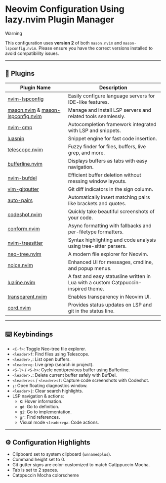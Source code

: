 # Neovim Configuration Using lazy.nvim Plugin Manager

> [!WARNING]
> This configuration uses **version 2** of both `mason.nvim` and `mason-lspconfig.nvim`.
> Please ensure you have the correct versions installed to avoid compatibility issues.

---

## :rocket: Plugins

| Plugin Name | Description |
|-------------|-------------|
| [nvim-lspconfig](https://github.com/neovim/nvim-lspconfig) | Easily configure language servers for IDE-like features. |
| [mason.nvim](https://github.com/williamboman/mason.nvim) & [mason-lspconfig.nvim](https://github.com/williamboman/mason-lspconfig.nvim) | Manage and install LSP servers and related tools seamlessly. |
| [nvim-cmp](https://github.com/hrsh7th/nvim-cmp) | Autocompletion framework integrated with LSP and snippets. |
| [luasnip](https://github.com/L3MON4D3/LuaSnip) | Snippet engine for fast code insertion. |
| [telescope.nvim](https://github.com/nvim-telescope/telescope.nvim) | Fuzzy finder for files, buffers, live grep, and more. |
| [bufferline.nvim](https://github.com/akinsho/bufferline.nvim) | Displays buffers as tabs with easy navigation. |
| [nvim-bufdel](https://github.com/ojroques/nvim-bufdel) | Efficient buffer deletion without messing window layouts. |
| [vim-gitgutter](https://github.com/airblade/vim-gitgutter) | Git diff indicators in the sign column. |
| [auto-pairs](https://github.com/jiangmiao/auto-pairs) | Automatically insert matching pairs like brackets and quotes. |
| [codeshot.nvim](https://github.com/SergioRibera/codeshot.nvim) | Quickly take beautiful screenshots of your code. |
| [conform.nvim](https://github.com/stevearc/conform.nvim) | Async formatting with fallbacks and per-filetype formatters. |
| [nvim-treesitter](https://github.com/nvim-treesitter/nvim-treesitter) | Syntax highlighting and code analysis using tree-sitter parsers. |
| [neo-tree.nvim](https://github.com/nvim-neo-tree/neo-tree.nvim) | A modern file explorer for Neovim. |
| [noice.nvim](https://github.com/folke/noice.nvim) | Enhanced UI for messages, cmdline, and popup menus. |
| [lualine.nvim](https://github.com/nvim-lualine/lualine.nvim) | A fast and easy statusline written in Lua with a custom Catppuccin-inspired theme. |
| [transparent.nvim](https://github.com/xiyaowong/transparent.nvim) | Enables transparency in Neovim UI. |
| [cord.nvim](https://github.com/vyfor/cord.nvim) | Provides status updates on LSP and git in the status line. |

---

## :keyboard: Keybindings

- `<C-f>`: Toggle Neo-tree file explorer.
- `<leader>f`: Find files using Telescope.
- `<leader>,`: List open buffers.
- `<leader>g`: Live grep (search in project).
- `<S-l>` / `<S-h>`: Cycle next/previous buffer using Bufferline.
- `<leader>.`: Delete current buffer safely with BufDel.
- `<leader>ss` / `<leader>sf`: Capture code screenshots with Codeshot.
- `¿`: Open floating diagnostics window.
- `<leader>|`: Clear search highlights.
- LSP navigation & actions:
  - `K`: Hover information.
  - `gd`: Go to definition.
  - `gi`: Go to implementation.
  - `gr`: Find references.
  - Visual mode `<leader>ga`: Code actions.

---

## :gear: Configuration Highlights

- Clipboard set to system clipboard (`unnamedplus`).
- Command height set to 0.
- Git gutter signs are color-customized to match Cattppuccin Mocha.
- Tab is set to 2 spaces.
- Catppuccin Mocha colorscheme 
